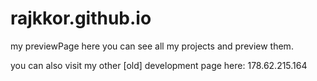 # rajkkor.github.io
my previewPage
here you can see all my projects and preview them.

you can also visit my other [old] development page here: 178.62.215.164
